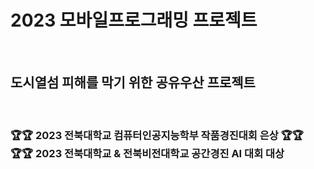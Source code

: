 </div align = "center">
<h1> 2023 모바일프로그래밍 프로젝트 </h1> <br>
<h2> 도시열섬 피해를 막기 위한 공유우산 프로젝트 </h2> <br>
<h3> 🏆🏆 2023 전북대학교 컴퓨터인공지능학부 작품경진대회 은상 🏆🏆 <br>
🏆🏆 2023 전북대학교 & 전북비전대학교 공간경진 AI 대회 대상 </h3>
</div>
